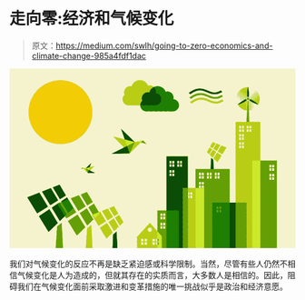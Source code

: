 # 走向零:经济和气候变化

> 原文：<https://medium.com/swlh/going-to-zero-economics-and-climate-change-985a4fdf1dac>

![](img/8f1f0b03df831c6cb000911d7dbefcde.png)

我们对气候变化的反应不再是缺乏紧迫感或科学限制。当然，尽管有些人仍然不相信气候变化是人为造成的，但就其存在的实质而言，大多数人是相信的。因此，阻碍我们在气候变化面前采取激进和变革措施的唯一挑战似乎是政治和经济意愿。